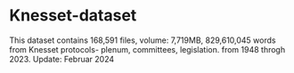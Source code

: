 # Knesset-dataset
This dataset contains 168,591	files, volume: 7,719MB, 829,610,045 words from Knesset protocols- plenum, committees, legislation.
from 1948 throgh 2023.
Update: Februar 2024
